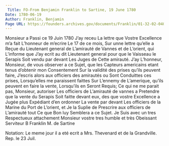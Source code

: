 ```yaml
---
 Title: FO-From Benjamin Franklin to Sartine, 19 June 1780
Date: 1780-06-19
Author: Franklin, Benjamin
Page URL: https://founders.archives.gov/documents/Franklin/01-32-02-0400
---
```


Monsieur
a Passi ce 19 Juin 1780
J’ay receu La lettre que Vostre Excellence m’a fait L’honneur de m’ecrire Le 17 de ce mois, Sur unne lettre qu’elle a Reçue du Lieutenant general de L’amirauté de Vannes et de L’orient, qui L’informe que J’ay ecrit au dit Lieutenant general pour que le Vaisseau le Serapis Soit vendu par devant Les Juges de Cette amirauté. J’ay L’honneur, Monsieur, de vous observer a ce Sujet, que les Capteurs americains etant tenus d’obtenir mon Consentement Sur la validité des prises qu’ils peuvent faire, J’escris alors aux officiers des amirautés ou Sont Conduittes ces prises, Lorsqu’elles me paraissent faittes Sur L’ennemy de L’amerique, qu’ils peuvent en faire la vente, Lorsqu’ils en Seront Requis; Ce qui ne me parait pas, Monsieur, autoriser Les officiers de L’amirauté de vannes a Pretendre que la vente du Serapis Soit faitte devant eux, des que vostre Excellence a Jugée plus Expédiant d’en ordonner La vente par devant Les officiers de la Marine du Port de L’orient, et Je la Suplie de Prescrire aux officiers de L’amirauté tout Ce que Bon luy Semblera a ce Sujet.
Je Suis avec un tres Respectueux attachement Monsieur vostre tres humble et très Obeissant Serviteur
B Franklin
M. de Sartine
 
Notation: Le meme jour il a eté ecrit a Mrs. Thevenard et de la Grandville. Rep. le 23 Juil.


